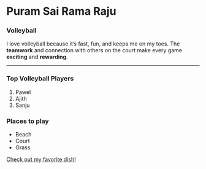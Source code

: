 # Puram Sai Rama Raju 
### Volleyball
I love volleyball because it’s fast, fun, and keeps me on my toes. The **teamwork** and connection with others on the court make every game **exciting** and **rewarding**.

---
### Top Volleyball Players
1. Pawel
2. Ajith
3. Sanju
### Places to play
- Beach
- Court
- Grass

[Check out my favorite dish!](MyDish.md)